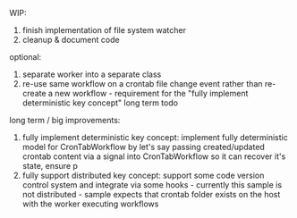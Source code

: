 WIP:

1. finish implementation of file system watcher
2. cleanup & document code

optional:

1. separate worker into a separate class
2. re-use same workflow on a crontab file change event rather than re-create a new workflow - requirement for the "fully implement deterministic key concept" long term todo

long term / big improvements:

1. fully implement deterministic key concept: implement fully deterministic model for CronTabWorkflow by let's say passing created/updated crontab content via a signal into CronTabWorkflow so it can recover it's state, ensure p
2. fully support distributed key concept: support some code version control system and integrate via some hooks - currently this sample is not distributed - sample expects that crontab folder exists on the host with the worker executing workflows
